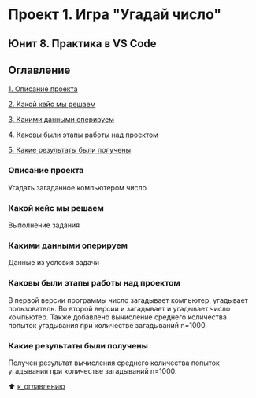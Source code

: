 # Проект 1. Игра "Угадай число"
## Юнит 8. Практика в VS Code
## Оглавление
[1. Описание проекта](https://github.com/Terr14/SF_DS/blob/main/SF_DataScience_projects/Project%201/README.md/#Описание-проекта)

[2. Какой кейс мы решаем](https://github.com/Terr14/SF_DS/blob/main/SF_DataScience_projects/Project%201/README.md/#Какой-кейс-решаем)

[3. Какими данными оперируем](https://github.com/Terr14/SF_DS/blob/main/SF_DataScience_projects/Project%201/README.md/#Какими-данными-оперируем)

[4. Каковы были этапы работы над проектом](https://github.com/Terr14/SF_DS/blob/main/SF_DataScience_projects/Project%201/README.md/#Каковы-были-этапы-работы-над-проектом)

[5. Какие результаты были получены](https://github.com/Terr14/SF_DS/blob/main/SF_DataScience_projects/Project%201/README.md/#Какие-результаты-были-получены)

### Описание проекта
Угадать загаданное компьютером число

### Какой кейс мы решаем
Выполнение задания

### Какими данными оперируем
Данные из условия задачи

### Каковы были этапы работы над проектом
В первой версии программы число загадывает компьютер, угадывает пользователь.
Во второй версии и загадывает и угадывает число компьютер. Также добавлено вычисление среднего количества попыток угадывания при количестве загадываний n=1000.

### Какие результаты были получены
Получен результат вычисления среднего количества попыток угадывания при количестве загадываний n=1000.

:arrow_up: [к_оглавлению](https://github.com/Terr14/SF_DS/blob/main/SF_DataScience_projects/Project%201/README.md/#Оглавление)
